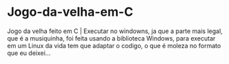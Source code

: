 # Jogo-da-velha-em-C
Jogo da velha feito em C | Executar no windowns, ja que a parte mais legal, que é a musiquinha, foi feita usando a biblioteca Windows, para executar em um Linux da vida tem que adaptar o codigo, o que é moleza no formato que eu deixei...
